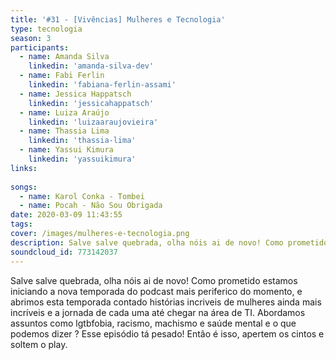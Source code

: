 ```yaml
---
title: '#31 - [Vivências] Mulheres e Tecnologia'
type: tecnologia
season: 3
participants:
  - name: Amanda Silva
    linkedin: 'amanda-silva-dev'
  - name: Fabi Ferlin
    linkedin: 'fabiana-ferlin-assami'
  - name: Jessica Happatsch
    linkedin: 'jessicahappatsch'
  - name: Luiza Araújo
    linkedin: 'luizaaraujovieira'
  - name: Thassia Lima
    linkedin: 'thassia-lima'
  - name: Yassui Kimura
    linkedin: 'yassuikimura'
links:
  
songs:
  - name: Karol Conka - Tombei
  - name: Pocah - Não Sou Obrigada
date: 2020-03-09 11:43:55
tags:
cover: /images/mulheres-e-tecnologia.png
description: Salve salve quebrada, olha nóis ai de novo! Como prometido estamos iniciando a nova temporada do podcast mais periferico do momento, e abrimos esta temporada contado histórias incriveis de mulheres ainda mais incríveis e a jornada de cada uma até chegar na área de TI.
soundcloud_id: 773142037
---
```


Salve salve quebrada, olha nóis ai de novo!
Como prometido estamos iniciando a nova temporada do podcast mais periferico do momento, e abrimos esta temporada contado histórias incriveis de mulheres ainda mais incríveis e a jornada de cada uma até chegar na área de TI.
Abordamos assuntos como lgtbfobia, racismo, machismo e saúde mental e o que podemos dizer ? Esse episódio tá pesado! Então é isso, apertem os cintos e soltem o play.